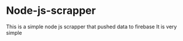 # Node-js-scrapper
This is a simple node js scrapper that pushed data to firebase
It is very simple 
